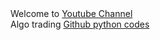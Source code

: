 <html>
Welcome to <a href='http://www.youtube.com/c/美股数据张老师'>Youtube Channel</a><br>
Algo trading <a href='github.com/hktrade'>Github python codes</a><br>
</html>

